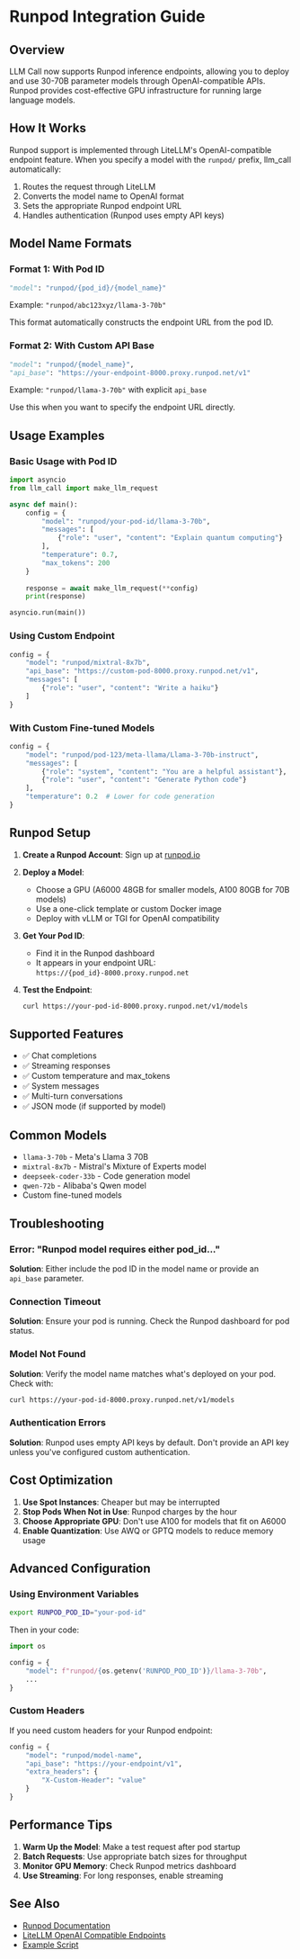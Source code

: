 # Runpod Integration Guide

## Overview

LLM Call now supports Runpod inference endpoints, allowing you to deploy and use 30-70B parameter models through OpenAI-compatible APIs. Runpod provides cost-effective GPU infrastructure for running large language models.

## How It Works

Runpod support is implemented through LiteLLM's OpenAI-compatible endpoint feature. When you specify a model with the `runpod/` prefix, llm_call automatically:

1. Routes the request through LiteLLM
2. Converts the model name to OpenAI format
3. Sets the appropriate Runpod endpoint URL
4. Handles authentication (Runpod uses empty API keys)

## Model Name Formats

### Format 1: With Pod ID
```python
"model": "runpod/{pod_id}/{model_name}"
```
Example: `"runpod/abc123xyz/llama-3-70b"`

This format automatically constructs the endpoint URL from the pod ID.

### Format 2: With Custom API Base
```python
"model": "runpod/{model_name}",
"api_base": "https://your-endpoint-8000.proxy.runpod.net/v1"
```
Example: `"runpod/llama-3-70b"` with explicit `api_base`

Use this when you want to specify the endpoint URL directly.

## Usage Examples

### Basic Usage with Pod ID
```python
import asyncio
from llm_call import make_llm_request

async def main():
    config = {
        "model": "runpod/your-pod-id/llama-3-70b",
        "messages": [
            {"role": "user", "content": "Explain quantum computing"}
        ],
        "temperature": 0.7,
        "max_tokens": 200
    }
    
    response = await make_llm_request(**config)
    print(response)

asyncio.run(main())
```

### Using Custom Endpoint
```python
config = {
    "model": "runpod/mixtral-8x7b",
    "api_base": "https://custom-pod-8000.proxy.runpod.net/v1",
    "messages": [
        {"role": "user", "content": "Write a haiku"}
    ]
}
```

### With Custom Fine-tuned Models
```python
config = {
    "model": "runpod/pod-123/meta-llama/Llama-3-70b-instruct",
    "messages": [
        {"role": "system", "content": "You are a helpful assistant"},
        {"role": "user", "content": "Generate Python code"}
    ],
    "temperature": 0.2  # Lower for code generation
}
```

## Runpod Setup

1. **Create a Runpod Account**: Sign up at [runpod.io](https://runpod.io)

2. **Deploy a Model**: 
   - Choose a GPU (A6000 48GB for smaller models, A100 80GB for 70B models)
   - Use a one-click template or custom Docker image
   - Deploy with vLLM or TGI for OpenAI compatibility

3. **Get Your Pod ID**:
   - Find it in the Runpod dashboard
   - It appears in your endpoint URL: `https://{pod_id}-8000.proxy.runpod.net`

4. **Test the Endpoint**:
   ```bash
   curl https://your-pod-id-8000.proxy.runpod.net/v1/models
   ```

## Supported Features

- ✅ Chat completions
- ✅ Streaming responses
- ✅ Custom temperature and max_tokens
- ✅ System messages
- ✅ Multi-turn conversations
- ✅ JSON mode (if supported by model)

## Common Models

- `llama-3-70b` - Meta's Llama 3 70B
- `mixtral-8x7b` - Mistral's Mixture of Experts model
- `deepseek-coder-33b` - Code generation model
- `qwen-72b` - Alibaba's Qwen model
- Custom fine-tuned models

## Troubleshooting

### Error: "Runpod model requires either pod_id..."
**Solution**: Either include the pod ID in the model name or provide an `api_base` parameter.

### Connection Timeout
**Solution**: Ensure your pod is running. Check the Runpod dashboard for pod status.

### Model Not Found
**Solution**: Verify the model name matches what's deployed on your pod. Check with:
```bash
curl https://your-pod-id-8000.proxy.runpod.net/v1/models
```

### Authentication Errors
**Solution**: Runpod uses empty API keys by default. Don't provide an API key unless you've configured custom authentication.

## Cost Optimization

1. **Use Spot Instances**: Cheaper but may be interrupted
2. **Stop Pods When Not in Use**: Runpod charges by the hour
3. **Choose Appropriate GPU**: Don't use A100 for models that fit on A6000
4. **Enable Quantization**: Use AWQ or GPTQ models to reduce memory usage

## Advanced Configuration

### Using Environment Variables
```bash
export RUNPOD_POD_ID="your-pod-id"
```

Then in your code:
```python
import os

config = {
    "model": f"runpod/{os.getenv('RUNPOD_POD_ID')}/llama-3-70b",
    ...
}
```

### Custom Headers
If you need custom headers for your Runpod endpoint:
```python
config = {
    "model": "runpod/model-name",
    "api_base": "https://your-endpoint/v1",
    "extra_headers": {
        "X-Custom-Header": "value"
    }
}
```

## Performance Tips

1. **Warm Up the Model**: Make a test request after pod startup
2. **Batch Requests**: Use appropriate batch sizes for throughput
3. **Monitor GPU Memory**: Check Runpod metrics dashboard
4. **Use Streaming**: For long responses, enable streaming

## See Also

- [Runpod Documentation](https://docs.runpod.io/)
- [LiteLLM OpenAI Compatible Endpoints](https://docs.litellm.ai/docs/providers/openai_compatible)
- [Example Script](../../examples/runpod_example.py)